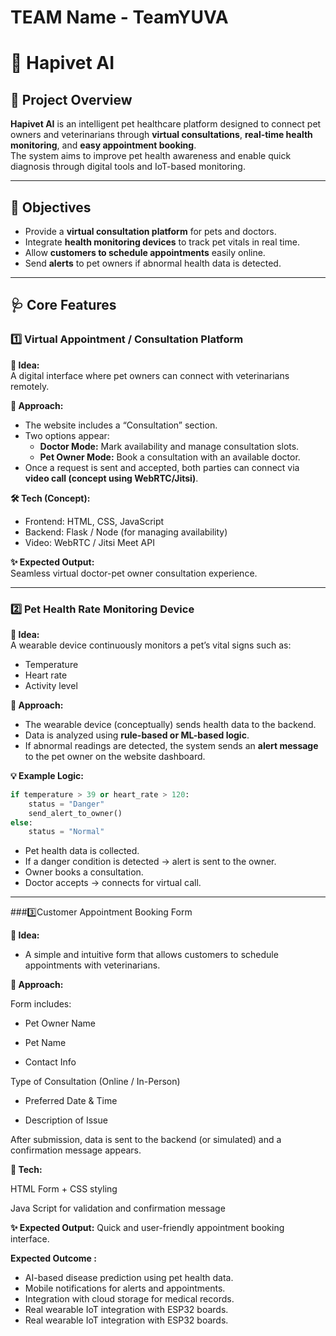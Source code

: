 # TEAM Name -  TeamYUVA


# 🐾 Hapivet AI

## 🧠 Project Overview
**Hapivet AI** is an intelligent pet healthcare platform designed to connect pet owners and veterinarians through **virtual consultations**, **real-time health monitoring**, and **easy appointment booking**.  
The system aims to improve pet health awareness and enable quick diagnosis through digital tools and IoT-based monitoring.

---

## 🎯 Objectives
- Provide a **virtual consultation platform** for pets and doctors.  
- Integrate **health monitoring devices** to track pet vitals in real time.  
- Allow **customers to schedule appointments** easily online.  
- Send **alerts** to pet owners if abnormal health data is detected.

---

## 🩺 Core Features

### 1️⃣ Virtual Appointment / Consultation Platform
**📘 Idea:**  
A digital interface where pet owners can connect with veterinarians remotely.

**🧠 Approach:**
- The website includes a “Consultation” section.  
- Two options appear:  
  - **Doctor Mode:** Mark availability and manage consultation slots.  
  - **Pet Owner Mode:** Book a consultation with an available doctor.  
- Once a request is sent and accepted, both parties can connect via **video call (concept using WebRTC/Jitsi)**.

**🛠️ Tech (Concept):**
- Frontend: HTML, CSS, JavaScript  
- Backend: Flask / Node (for managing availability)  
- Video: WebRTC / Jitsi Meet API  

**✨ Expected Output:**  
Seamless virtual doctor-pet owner consultation experience.

---

### 2️⃣ Pet Health Rate Monitoring Device
**📘 Idea:**  
A wearable device continuously monitors a pet’s vital signs such as:
- Temperature  
- Heart rate  
- Activity level  

**🧠 Approach:**
- The wearable device (conceptually) sends health data to the backend.  
- Data is analyzed using **rule-based or ML-based logic**.  
- If abnormal readings are detected, the system sends an **alert message** to the pet owner on the website dashboard.

**💡 Example Logic:**

```python
if temperature > 39 or heart_rate > 120:
    status = "Danger"
    send_alert_to_owner()
else:
    status = "Normal"

```
- Pet health data is collected.
- If a danger condition is detected → alert is sent to the owner.
- Owner books a consultation.
- Doctor accepts → connects for virtual call.

--- 

###3️⃣Customer Appointment Booking Form

**📘 Idea:**
- A simple and intuitive form that allows customers to schedule appointments with veterinarians.

**🧠 Approach:**

Form includes:

- Pet Owner Name

- Pet Name

- Contact Info

Type of Consultation (Online / In-Person)

- Preferred Date & Time

- Description of Issue

After submission, data is sent to the backend (or simulated) and a confirmation message appears.

**🧰 Tech:**

HTML Form + CSS styling

Java Script for validation and confirmation message

**✨ Expected Output:**
Quick and user-friendly appointment booking interface.

**Expected Outcome :**
- AI-based disease prediction using pet health data.
- Mobile notifications for alerts and appointments.
- Integration with cloud storage for medical records.
- Real wearable IoT integration with ESP32 boards.
- Real wearable IoT integration with ESP32 boards.

